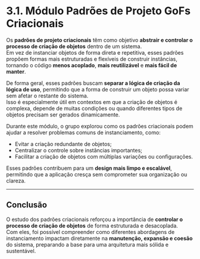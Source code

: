 # 3.1. Módulo Padrões de Projeto GoFs Criacionais

Os **padrões de projeto criacionais** têm como objetivo **abstrair e controlar o processo de criação de objetos** dentro de um sistema.  
Em vez de instanciar objetos de forma direta e repetitiva, esses padrões propõem formas mais estruturadas e flexíveis de construir instâncias, tornando o código **menos acoplado**, **mais reutilizável** e **mais fácil de manter**.

De forma geral, esses padrões buscam **separar a lógica de criação da lógica de uso**, permitindo que a forma de construir um objeto possa variar sem afetar o restante do sistema.  
Isso é especialmente útil em contextos em que a criação de objetos é complexa, depende de muitas condições ou quando diferentes tipos de objetos precisam ser gerados dinamicamente.

Durante este módulo, o grupo explorou como os padrões criacionais podem ajudar a resolver problemas comuns de instanciamento, como:
- Evitar a criação redundante de objetos;
- Centralizar o controle sobre instâncias importantes;
- Facilitar a criação de objetos com múltiplas variações ou configurações.

Esses padrões contribuem para um **design mais limpo e escalável**, permitindo que a aplicação cresça sem comprometer sua organização ou clareza.

---

## Conclusão

O estudo dos padrões criacionais reforçou a importância de **controlar o processo de criação de objetos** de forma estruturada e desacoplada.  
Com eles, foi possível compreender como diferentes abordagens de instanciamento impactam diretamente na **manutenção, expansão e coesão** do sistema, preparando a base para uma arquitetura mais sólida e sustentável.
